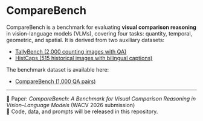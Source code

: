 # CompareBench

CompareBench is a benchmark for evaluating **visual comparison reasoning** in vision-language models (VLMs), covering four tasks: quantity, temporal, geometric, and spatial. It is derived from two auxiliary datasets:

- [TallyBench (2,000 counting images with QA)](https://huggingface.co/datasets/qiuzhangTiTi/TallyBench)  
- [HistCaps (515 historical images with bilingual captions)](https://huggingface.co/datasets/qiuzhangTiTi/HistCaps)  

The benchmark dataset is available here:  
- [CompareBench (1,000 QA pairs)](https://huggingface.co/datasets/qiuzhangTiTi/CompareBench)

---

📌 Paper: *CompareBench: A Benchmark for Visual Comparison Reasoning in Vision–Language Models* (WACV 2026 submission)  
📂 Code, data, and prompts will be released in this repository.  
